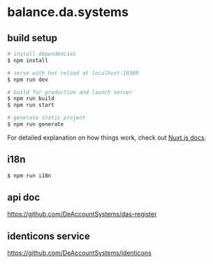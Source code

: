 # balance.da.systems

## build setup

```bash
# install dependencies
$ npm install

# serve with hot reload at localhost:10300
$ npm run dev

# build for production and launch server
$ npm run build
$ npm run start

# generate static project
$ npm run generate
```

For detailed explanation on how things work, check out [Nuxt.js docs](https://nuxtjs.org).

## i18n
```bash
$ npm run i18n
```

## api doc
https://github.com/DeAccountSystems/das-register

## identicons service
https://github.com/DeAccountSystems/identicons

